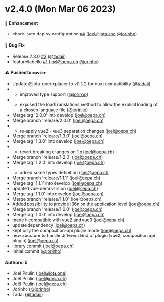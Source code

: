 # v2.4.0 (Mon Mar 06 2023)

#### 🚀 Enhancement

- chore: auto deploy configuration [#4](https://github.com/jota-one/i36n/pull/4) (joel@jota.one [@jorinho](https://github.com/jorinho))

#### 🐛 Bug Fix

- Release 2.3.0 [#3](https://github.com/jota-one/i36n/pull/3) ([@tadaii](https://github.com/tadaii))
- feature/labello [#1](https://github.com/jota-one/i36n/pull/1) (joel@oepa.ch [@jorinho](https://github.com/jorinho))

#### ⚠️ Pushed to `master`

- Update @jota-one/replacer to v0.3.2 for nuxt compatibility ([@tadaii](https://github.com/tadaii))
- - improved type support ([@jorinho](https://github.com/jorinho))
- - exposed the loadTranslations method to allow the explicit loading of a chosen language file ([@jorinho](https://github.com/jorinho))
- Merge tag '2.0.0' into develop (joel@oepa.ch)
- Merge branch 'release/2.0.0' (joel@oepa.ch)
- - re-apply vue2 - vue3 separation changes (joel@oepa.ch)
- Merge branch 'release/1.3.0' (joel@oepa.ch)
- Merge tag '1.3.0' into develop (joel@oepa.ch)
- - revert breaking changes on 1.x (joel@oepa.ch)
- Merge branch 'release/1.2.0' (joel@oepa.ch)
- Merge tag '1.2.0' into develop (joel@oepa.ch)
- - added some types definition (joel@oepa.ch)
- Merge branch 'release/1.1.1' (joel@oepa.ch)
- Merge tag '1.1.1' into develop (joel@oepa.ch)
- updated vue-demi version (joel@oepa.ch)
- Merge tag '1.1.0' into develop (joel@oepa.ch)
- Merge branch 'release/1.1.0' (joel@oepa.ch)
- Added possibility to provide i36n on the application level (joel@oepa.ch)
- Merge branch 'release/1.0.0' (joel@oepa.ch)
- Merge tag '1.0.0' into develop (joel@oepa.ch)
- made it compatible with vue2 and vue3 (joel@oepa.ch)
- update dependency (joel@oepa.ch)
- kept only the composition-api plugin mode (joel@oepa.ch)
- new structure to handle different kind of plugin (vue2, composition api plugin) (joel@oepa.ch)
- library commit (joel@oepa.ch)
- Initial commit ([@jorinho](https://github.com/jorinho))

#### Authors: 5

- Joel Poulin (joel@jota.one)
- Joël Poulin (joel@oepa.ch)
- Joël Poulin (joel@oepa.ch)
- Jorinho ([@jorinho](https://github.com/jorinho))
- Tadai ([@tadaii](https://github.com/tadaii))

